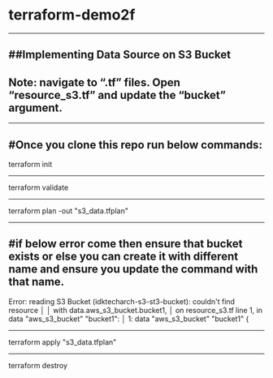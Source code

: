 # terraform-demo2f
---
##Implementing Data Source on S3 Bucket
---
## Note: navigate to “.tf” files. Open “resource_s3.tf” and update the “bucket” argument.
---
#Once you clone this repo run below commands:
---
terraform init

---
terraform validate

---
terraform plan -out "s3_data.tfplan"

---
#if below error come then ensure that bucket exists or else you can create it with different name and ensure you update the command with that name.
---
Error: reading S3 Bucket (idktecharch-s3-st3-bucket): couldn't find resource
│
│   with data.aws_s3_bucket.bucket1,
│   on resource_s3.tf line 1, in data "aws_s3_bucket" "bucket1":
│    1: data "aws_s3_bucket" "bucket1" {


---
terraform apply "s3_data.tfplan"

---
terraform destroy

